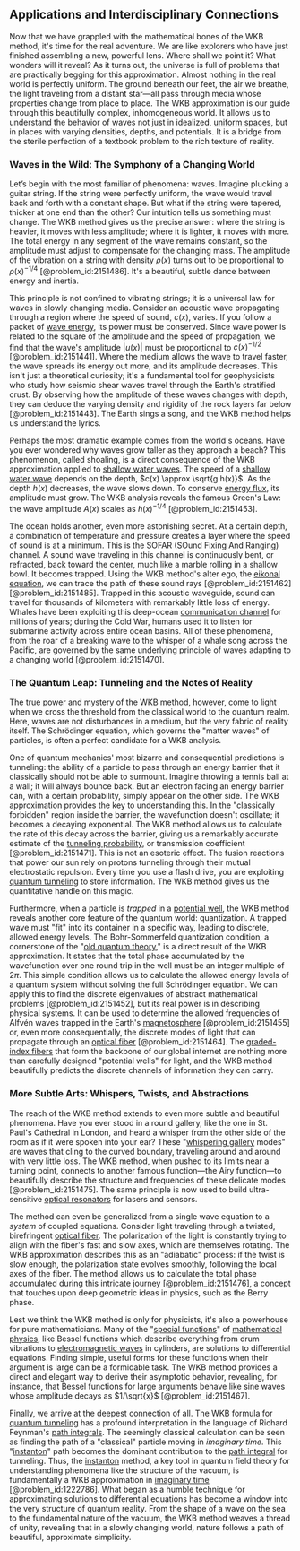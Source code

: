 ## Applications and Interdisciplinary Connections

Now that we have grappled with the mathematical bones of the WKB method, it's time for the real adventure. We are like explorers who have just finished assembling a new, powerful lens. Where shall we point it? What wonders will it reveal? As it turns out, the universe is full of problems that are practically begging for this approximation. Almost nothing in the real world is perfectly uniform. The ground beneath our feet, the air we breathe, the light traveling from a distant star—all pass through media whose properties change from place to place. The WKB approximation is our guide through this beautifully complex, inhomogeneous world. It allows us to understand the behavior of waves not just in idealized, [uniform spaces](@article_id:148438), but in places with varying densities, depths, and potentials. It is a bridge from the sterile perfection of a textbook problem to the rich texture of reality.

### Waves in the Wild: The Symphony of a Changing World

Let’s begin with the most familiar of phenomena: waves. Imagine plucking a guitar string. If the string were perfectly uniform, the wave would travel back and forth with a constant shape. But what if the string were tapered, thicker at one end than the other? Our intuition tells us something must change. The WKB method gives us the precise answer: where the string is heavier, it moves with less amplitude; where it is lighter, it moves with more. The total energy in any segment of the wave remains constant, so the amplitude must adjust to compensate for the changing mass. The amplitude of the vibration on a string with density $\rho(x)$ turns out to be proportional to $\rho(x)^{-1/4}$ [@problem_id:2151486]. It's a beautiful, subtle dance between energy and inertia.

This principle is not confined to vibrating strings; it is a universal law for waves in slowly changing media. Consider an acoustic wave propagating through a region where the speed of sound, $c(x)$, varies. If you follow a packet of [wave energy](@article_id:164132), its power must be conserved. Since wave power is related to the square of the amplitude and the speed of propagation, we find that the wave's amplitude $|u(x)|$ must be proportional to $c(x)^{-1/2}$ [@problem_id:2151441]. Where the medium allows the wave to travel faster, the wave spreads its energy out more, and its amplitude decreases. This isn't just a theoretical curiosity; it's a fundamental tool for geophysicists who study how seismic shear waves travel through the Earth's stratified crust. By observing how the amplitude of these waves changes with depth, they can deduce the varying density and rigidity of the rock layers far below [@problem_id:2151443]. The Earth sings a song, and the WKB method helps us understand the lyrics.

Perhaps the most dramatic example comes from the world's oceans. Have you ever wondered why waves grow taller as they approach a beach? This phenomenon, called shoaling, is a direct consequence of the WKB approximation applied to [shallow water waves](@article_id:266737). The speed of a [shallow water wave](@article_id:262563) depends on the depth, $c(x) \approx \sqrt{g h(x)}$. As the depth $h(x)$ decreases, the wave slows down. To conserve [energy flux](@article_id:265562), its amplitude must grow. The WKB analysis reveals the famous Green's Law: the wave amplitude $A(x)$ scales as $h(x)^{-1/4}$ [@problem_id:2151453].

The ocean holds another, even more astonishing secret. At a certain depth, a combination of temperature and pressure creates a layer where the speed of sound is at a minimum. This is the SOFAR (SOund Fixing And Ranging) channel. A sound wave traveling in this channel is continuously bent, or refracted, back toward the center, much like a marble rolling in a shallow bowl. It becomes trapped. Using the WKB method's alter ego, the [eikonal equation](@article_id:143419), we can trace the path of these sound rays [@problem_id:2151462] [@problem_id:2151485]. Trapped in this acoustic waveguide, sound can travel for thousands of kilometers with remarkably little loss of energy. Whales have been exploiting this deep-ocean [communication channel](@article_id:271980) for millions of years; during the Cold War, humans used it to listen for submarine activity across entire ocean basins. All of these phenomena, from the roar of a breaking wave to the whisper of a whale song across the Pacific, are governed by the same underlying principle of waves adapting to a changing world [@problem_id:2151470].

### The Quantum Leap: Tunneling and the Notes of Reality

The true power and mystery of the WKB method, however, come to light when we cross the threshold from the classical world to the quantum realm. Here, waves are not disturbances in a medium, but the very fabric of reality itself. The Schrödinger equation, which governs the "matter waves" of particles, is often a perfect candidate for a WKB analysis.

One of quantum mechanics' most bizarre and consequential predictions is tunneling: the ability of a particle to pass through an energy barrier that it classically should not be able to surmount. Imagine throwing a tennis ball at a wall; it will always bounce back. But an electron facing an energy barrier can, with a certain probability, simply appear on the other side. The WKB approximation provides the key to understanding this. In the "classically forbidden" region inside the barrier, the wavefunction doesn't oscillate; it becomes a decaying exponential. The WKB method allows us to calculate the rate of this decay across the barrier, giving us a remarkably accurate estimate of the [tunneling probability](@article_id:149842), or transmission coefficient [@problem_id:2151471]. This is not an esoteric effect. The fusion reactions that power our sun rely on protons tunneling through their mutual electrostatic repulsion. Every time you use a flash drive, you are exploiting [quantum tunneling](@article_id:142373) to store information. The WKB method gives us the quantitative handle on this magic.

Furthermore, when a particle is *trapped* in a [potential well](@article_id:151646), the WKB method reveals another core feature of the quantum world: quantization. A trapped wave must "fit" into its container in a specific way, leading to discrete, allowed energy levels. The Bohr-Sommerfeld quantization condition, a cornerstone of the "[old quantum theory](@article_id:175348)," is a direct result of the WKB approximation. It states that the total phase accumulated by the wavefunction over one round trip in the well must be an integer multiple of $2\pi$. This simple condition allows us to calculate the allowed energy levels of a quantum system without solving the full Schrödinger equation. We can apply this to find the discrete eigenvalues of abstract mathematical problems [@problem_id:2151452], but its real power is in describing physical systems. It can be used to determine the allowed frequencies of Alfvén waves trapped in the Earth's [magnetosphere](@article_id:200133) [@problem_id:2151455] or, even more consequentially, the discrete modes of light that can propagate through an [optical fiber](@article_id:273008) [@problem_id:2151464]. The [graded-index fibers](@article_id:197013) that form the backbone of our global internet are nothing more than carefully designed "potential wells" for light, and the WKB method beautifully predicts the discrete channels of information they can carry.

### More Subtle Arts: Whispers, Twists, and Abstractions

The reach of the WKB method extends to even more subtle and beautiful phenomena. Have you ever stood in a round gallery, like the one in St. Paul's Cathedral in London, and heard a whisper from the other side of the room as if it were spoken into your ear? These "[whispering gallery](@article_id:162902) modes" are waves that cling to the curved boundary, traveling around and around with very little loss. The WKB method, when pushed to its limits near a turning point, connects to another famous function—the Airy function—to beautifully describe the structure and frequencies of these delicate modes [@problem_id:2151475]. The same principle is now used to build ultra-sensitive [optical resonators](@article_id:191323) for lasers and sensors.

The method can even be generalized from a single wave equation to a *system* of coupled equations. Consider light traveling through a twisted, birefringent [optical fiber](@article_id:273008). The polarization of the light is constantly trying to align with the fiber's fast and slow axes, which are themselves rotating. The WKB approximation describes this as an "adiabatic" process: if the twist is slow enough, the polarization state evolves smoothly, following the local axes of the fiber. The method allows us to calculate the total phase accumulated during this intricate journey [@problem_id:2151476], a concept that touches upon deep geometric ideas in physics, such as the Berry phase.

Lest we think the WKB method is only for physicists, it's also a powerhouse for pure mathematicians. Many of the "[special functions](@article_id:142740)" of [mathematical physics](@article_id:264909), like Bessel functions which describe everything from drum vibrations to [electromagnetic waves](@article_id:268591) in cylinders, are solutions to differential equations. Finding simple, useful forms for these functions when their argument is large can be a formidable task. The WKB method provides a direct and elegant way to derive their asymptotic behavior, revealing, for instance, that Bessel functions for large arguments behave like sine waves whose amplitude decays as $1/\sqrt{x}$ [@problem_id:2151467].

Finally, we arrive at the deepest connection of all. The WKB formula for [quantum tunneling](@article_id:142373) has a profound interpretation in the language of Richard Feynman's [path integrals](@article_id:142091). The seemingly classical calculation can be seen as finding the path of a "classical" particle moving in *imaginary time*. This "[instanton](@article_id:137228)" path becomes the dominant contribution to the [path integral](@article_id:142682) for tunneling. Thus, the [instanton](@article_id:137228) method, a key tool in quantum field theory for understanding phenomena like the structure of the vacuum, is fundamentally a WKB approximation in [imaginary time](@article_id:138133) [@problem_id:1222786]. What began as a humble technique for approximating solutions to differential equations has become a window into the very structure of quantum reality. From the shape of a wave on the sea to the fundamental nature of the vacuum, the WKB method weaves a thread of unity, revealing that in a slowly changing world, nature follows a path of beautiful, approximate simplicity.